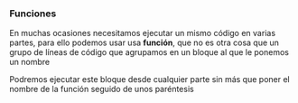 ### Funciones

En muchas ocasiones necesitamos ejecutar un mismo código en varias partes, para ello podemos usar usa **función**, que no es otra cosa que un grupo de líneas de código que agrupamos en un bloque al que le ponemos un nombre

Podremos ejecutar este bloque desde cualquier parte sin más que poner el nombre de la función seguido de unos paréntesis
